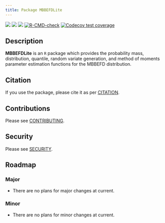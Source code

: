 ```yaml
---
title: Package MBBEFDLite
---
```


<!-- badges: start -->
[![](https://www.r-pkg.org/badges/version-last-release/MBBEFDLite)](https://cran.r-project.org/package=MBBEFDLite)
[![](http://cranlogs.r-pkg.org/badges/last-month/MBBEFDLite)](https://cran.r-project.org/package=MBBEFDLite)
[![](https://cranlogs.r-pkg.org/badges/grand-total/MBBEFDLite)](https://cran.r-project.org/package=MBBEFDLite)
[![R-CMD-check](https://github.com/aadler/MBBEFDLite/actions/workflows/R-CMD-check.yaml/badge.svg)](https://github.com/aadler/MBBEFDLite/actions/workflows/R-CMD-check.yaml)
[![Codecov test coverage](https://codecov.io/gh/aadler/MBBEFDLite/branch/master/graph/badge.svg)](https://app.codecov.io/gh/aadler/MBBEFDLite?branch=master)
<!-- badges: end -->

## Description
**MBBEFDLite** is an `R` package which provides the probability mass,
distribution, quantile, random variate generation, and method of moments
parameter estimation functions for the MBBEFD distribution.

## Citation
If you use the package, please cite it as per
[CITATION](https://CRAN.R-project.org/package=MBBEFDLite/citation.html).

## Contributions
Please see
[CONTRIBUTING](https://github.com/aadler/MBBEFDLite/blob/master/CONTRIBUTING.md).

## Security
Please see [SECURITY](https://github.com/aadler/MBBEFDLite/blob/master/SECURITY.md).

## Roadmap
### Major

 * There are no plans for major changes at current.
 
### Minor
 
 * There are no plans for minor changes at current.
 
